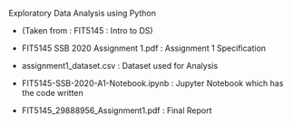 Exploratory Data Analysis using Python 
- (Taken from : FIT5145 : Intro to DS)

- FIT5145 SSB 2020 Assignment 1.pdf : Assignment 1 Specification 
- assignment1_dataset.csv : Dataset used for Analysis
- FIT5145-SSB-2020-A1-Notebook.ipynb : Jupyter Notebook which has the code written
- FIT5145_29888956_Assignment1.pdf : Final Report 
